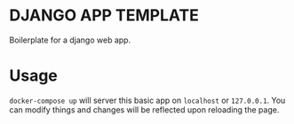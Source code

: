 # DJANGO APP TEMPLATE
Boilerplate for a django web app.

# Usage
`docker-compose up` will server this basic app on `localhost` or `127.0.0.1`.  You can modify things and changes will be reflected upon reloading the page.